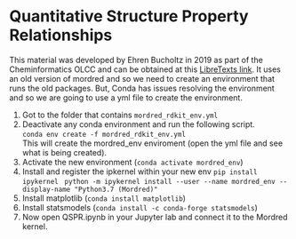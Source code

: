 # Quantitative Structure Property Relationships

This material was developed by Ehren Bucholtz in 2019 as part of the Cheminformatics OLCC and can be obtained at this [LibreTexts link](https://chem.libretexts.org/Courses/Intercollegiate_Courses/Cheminformatics/05%3A_5._Quantitative_Structure_Property_Relationships). It uses an old version of mordred and so we need to create an environment that runs the old packages.  But, Conda has issues resolving the environment and so we are going to use a yml file to create the environment.

1. Got to the folder that contains `mordred_rdkit_env.yml`
2. Deactivate any conda environment and run the following script.<br>
  `conda env create -f mordred_rdkit_env.yml`<br>
This will create the mordred_env enviroment (open the yml file and see what is being created).
3. Activate the new environment (`conda activate mordred_env`)
4. Install and register the ipkernel within your new env
   `pip install ipykernel`
   ` python -m ipykernel install --user --name mordred_env --display-name "Python3.7 (Mordred)"`
6. Install matplotlib (`conda install matplotlib`)
7. Install statsmodels (`conda install -c conda-forge statsmodels`)
8. Now open QSPR.ipynb in your Jupyter lab and connect it to the Mordred kernel.